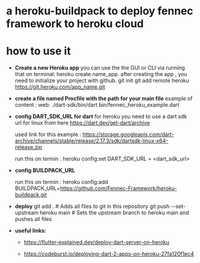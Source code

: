 # a heroku-buildpack to deploy fennec framework to heroku cloud

# how to use it

- **Create a new Heroku app**
  you can use the the GUI or CLI via running that on terminal: heroku create name_app. after creating the app , you need to initialize your project with github.
  git init
  git add remote heroku https://git.heroku.com/app_name.git

- **create a file named Procfile with the path for your main file**
  example of content : web: ./dart-sdk/bin/dart bin/fennec_heroku_example.dart

- **config DART_SDK_URL for dart**
  for heroku you need to use a dart sdk url for linux from here https://dart.dev/get-dart/archive

  used link for this example : https://storage.googleapis.com/dart-archive/channels/stable/release/2.17.3/sdk/dartsdk-linux-x64-release.zip

  run this on termin : heroku config:set DART_SDK_URL = <dart_sdk_url>

- **config BUILDPACK_URL**

  run this on termin : heroku config:add BUILDPACK_URL=https://github.com/Fennec-Framework/heroku-buildpack.git

- **deploy**
  git add . # Adds all files to git in this repository
  git push --set-upstream heroku main # Sets the upstream branch to heroku main and pushes all files

- **useful links:**

  - https://flutter-explained.dev/deploy-dart-server-on-heroku

  - https://codeburst.io/deploying-dart-2-apps-on-heroku-27fa120f1ec4
